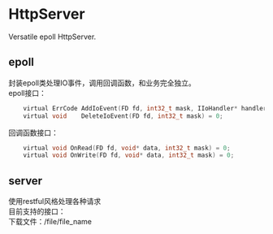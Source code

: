 # HttpServer
Versatile epoll HttpServer.

## epoll
封装epoll类处理IO事件，调用回调函数，和业务完全独立。  
epoll接口：  
```C
    virtual ErrCode AddIoEvent(FD fd, int32_t mask, IIoHandler* handler, void* user_data) = 0;
    virtual void    DeleteIoEvent(FD fd, int32_t mask) = 0;
``` 
回调函数接口：  
```C
    virtual void OnRead(FD fd, void* data, int32_t mask) = 0;  
    virtual void OnWrite(FD fd, void* data, int32_t mask) = 0;  
```  
## server  
使用restful风格处理各种请求  
目前支持的接口：  
下载文件：/file/file_name  


